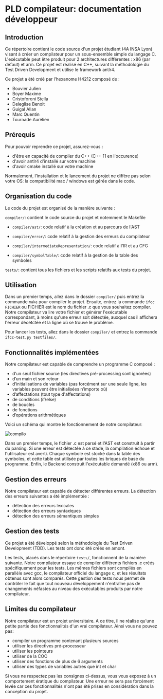 # PLD compilateur: documentation développeur

## Introduction
Ce répertoire contient le code source d'un projet étudiant (4A INSA Lyon) visant à créer un compilateur pour un sous-ensemble simple du langage C. L'exécutable peut être produit pour 2 architectures différentes : x86 (par défaut) et arm. Ce projet est réalisé en C++, suivant la méthodologie du Test Driven Development et utilise le framework antlr4. 

Ce projet a été créé par l'hexanome H4212 composé de :
- Bouvier Julien
- Boyer Maxime
- Cristoforoni Stella
- Deleglise Benoit
- Guigal Allan
- Marc Quentin
- Tournade Aurélien

## Prérequis
Pour pouvoir reprendre ce projet, assurez-vous :
- d'être en capacité de compiler du C++ (C++ 11 en l'occurence)
- d'avoir antlr4 d'installé sur votre machine
- d'avoir cmake installé sur votre machine

Normalement, l'installation et le lancement du projet ne diffère pas selon votre OS: la compatibilité mac / windows est gérée dans le code.

## Organisation du code
Le code du projet est organisé de la manière suivante :

`compiler/`: contient le code source du projet et notemment le Makefile

- `compiler/ast/`: code relatif à la création et au parcours de l'AST

- `compiler/error/`: code relatif à la gestion des erreurs du compilateur
  
- `compiler/intermediateRepresentation/`: code relatif à l'IR et au CFG
  
- `compiler/symbolTable/`: code relatif à la gestion de la table des symboles
  
`tests/`: contient tous les fichiers et les scripts relatifs aux tests du projet. 

## Utilisation
Dans un premier temps, allez dans le dossier `compiler/` puis entrez la commande `make` pour compiler le projet. Ensuite, entrez la commande `ifcc FICHIER` ou FICHIER est le nom du fichier .c que vous souhaitez compiler. Notre compilateur va lire votre fichier et générer l'exécutable correspondant, à moins qu'une erreur soit détectée, auxquel cas il affichera l'erreur décetctée et la ligne où se trouve le problème.

Pour lancer les tests, allez dans le dossier `compiler/` et entrez la commande `ifcc-test.py testfiles/`.

## Fonctionnalités implémentées
Notre compilateur est capable de comprendre un programme C composé :
- d'un seul fichier source (les directives pré-processing sont ignorées)
- d’un main et son retour
- d’initialisations de variables (pas forcément sur une seule ligne, les variables peuvent être initialisées n’importe où)
- d’affectations (tout type d'affectations)
- de conditions (if/else)
- de boucles
- de fonctions
- d’opérations arithmétiques 

Voici un schéma qui montre le fonctionnement de notre compilateur:

![compilo](https://user-images.githubusercontent.com/60465886/161430328-6be66813-1a00-4dde-ac61-59142bc7cdec.png)

Dans un premier temps, le fichier .c est parsé et l'AST est construit à partir du parsing. Si une erreur est détectée à ce stade, la compilation échoue et l'utilisateur est averti. Chaque symbole est stocké dans la table des symboles, et cette table est utilisée par toutes les briques de base du programme. Enfin, le Backend construit l'exécutable demandé (x86 ou arm).

## Gestion des erreurs
Notre compilateur est capable de détecter différentes erreurs. La détection des erreurs suivantes a été implémentée :
- détection des erreurs lexicales
- détection des erreurs syntaxiques
- détection des erreurs sémantiques simples

## Gestion des tests
Ce projet a été développé selon la méthodologie du Test Driven Development (TDD). Les tests ont donc été créés en amont. 

Les tests, placés dans le répertoire `tests/`, fonctionnent de la manière suivante. Notre compilateur essaye de compiler différents fichiers .c créés spécifiquement pour les tests. Les mêmes fichiers sont compilés en parallèle avec gcc, le compilateur officiel du langage c, et les résultats obtenus sont alors comparés. Cette gestion des tests nous permet de contrôler le fait que tout nouveau développement n'entraîne pas de changements néfastes au niveau des exécutables produits par notre compilateur.

## Limites du compilateur
Notre compilateur est un projet universitaire. A ce titre, il ne réalise qu'une petite partie des fonctionnalités d'un vrai compilateur. Ainsi vous ne pouvez pas:
- compiler un programme contenant plusieurs sources
- utiliser les directives pré-processeur
- utiliser les pointeurs
- utiliser de la COO
- utiliser des fonctions de plus de 6 arguments
- utiliser des types de variables autres que int et char

Si vous ne respectez pas les consignes ci-dessus, vous vous exposez à un comportement ératique du compilateur. Une erreur ne sera pas forcément levée car ces fonctionnalités n'ont pas été prises en considération dans la conception du projet.
